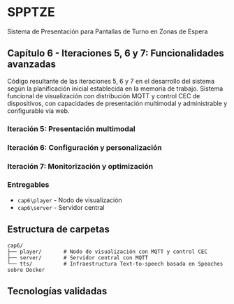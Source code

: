 # SPPTZE
Sistema de Presentación para Pantallas de Turno en Zonas de Espera

## Capítulo 6 - Iteraciones 5, 6 y 7: Funcionalidades avanzadas
Código resultante de las iteraciones 5, 6 y 7 en el desarrollo del sistema según la planificación inicial establecida en la memoria de trabajo.
Sistema funcional de visualización con distribución MQTT y control CEC de dispositivos, con capacidades de presentación multimodal y administrable y configurable vía web.

### Iteración 5: Presentación multimodal

### Iteración 6: Configuración y personalización

### Iteración 7: Monitorización y optimización

### Entregables
- `cap6\player` - Nodo de visualización
- `cap6\server` - Servidor central

## Estructura de carpetas
```
cap6/
├── player/       # Nodo de visualización con MQTT y control CEC
├── server/       # Servidor central con MQTT
└── tts/          # Infraestructura Text-to-speech basada en Speaches sobre Docker
```

## Tecnologías validadas
